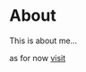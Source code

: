 # About 

This is about me...

as for now [visit](https://osb-alliance.de/ueber-uns/was-ist-die-osb-alliance) 
